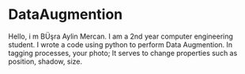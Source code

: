 # DataAugmention

Hello, i m BÜşra Aylin Mercan. 
I am a 2nd year computer engineering student.
I wrote a code using python to perform Data Augmention.
In tagging processes, your photo; It serves to change properties such as position, shadow, size.
